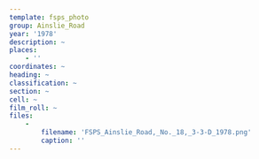 ```yaml
---
template: fsps_photo
group: Ainslie_Road
year: '1978'
description: ~
places:
    - ''
coordinates: ~
heading: ~
classification: ~
section: ~
cell: ~
film_roll: ~
files:
    -
        filename: 'FSPS_Ainslie_Road,_No._18,_3-3-D_1978.png'
        caption: ''
---
```

